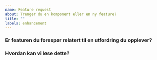```yaml
---
name: Feature request
about: Trenger du en komponent eller en ny feature?
title: ""
labels: enhancement
---
```


### Er featuren du forespør relatert til en utfordring du opplever?

<!-- Beskriv hva utfordringen er -->

### Hvordan kan vi løse dette?

<!-- Beskriv et løsningsforslag om du har det -->
